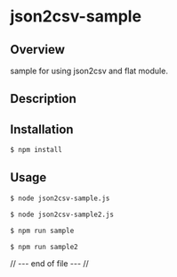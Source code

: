 json2csv-sample
================================

Overview
--------------------------------
sample for using json2csv and flat module.

Description
-------------------------------


Installation
-------------------------------

```bash
$ npm install
```

Usage
-------------------------------

```bash
$ node json2csv-sample.js
```

```bash
$ node json2csv-sample2.js
```

```bash
$ npm run sample
```
```bash
$ npm run sample2
```

// --- end of file --- //
